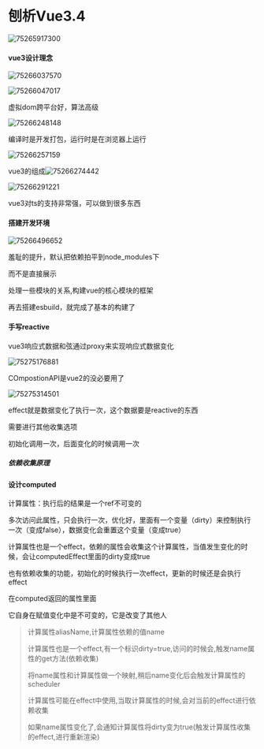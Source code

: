 #  刨析Vue3.4

![75265917300](C:\Users\zxh\AppData\Local\Temp\1752659173005.png)

####  vue3设计理念

![75266037570](C:\Users\zxh\AppData\Local\Temp\1752660375702.png)

![75266047017](C:\Users\zxh\AppData\Local\Temp\1752660470171.png)

虚拟dom跨平台好，算法高级

![75266248148](C:\Users\zxh\AppData\Local\Temp\1752662481483.png)

编译时是开发打包，运行时是在浏览器上运行

![75266257159](C:\Users\zxh\AppData\Local\Temp\1752662571592.png)

  vue3的组成![75266274442](C:\Users\zxh\AppData\Local\Temp\1752662744422.png)

![75266291221](C:\Users\zxh\AppData\Local\Temp\1752662912211.png)

vue3对ts的支持非常强，可以做到很多东西







####  搭建开发环境

![75266496652](C:\Users\zxh\Desktop\前端\Vue\刨析Vue3.4.assets\1752664966527.png)

羞耻的提升，默认把依赖拍平到node_modules下

而不是直接展示

 处理一些模块的关系,构建vue的核心模块的框架

再去搭建esbuild，就完成了基本的构建了





####  手写reactive

vue3响应式数据和弦通过proxy来实现响应式数据变化

![75275176881](C:\Users\zxh\Desktop\前端\Vue\刨析Vue3.4.assets\1752751768815.png)

COmpostionAPI是vue2的没必要用了

![75275314501](C:\Users\zxh\Desktop\前端\Vue\刨析Vue3.4.assets\1752753145017.png)

effect就是数据变化了执行一次，这个数据要是reactive的东西

需要进行其他收集选项

初始化调用一次，后面变化的时候调用一次



#####  依赖收集原理

 



####  设计computed

计算属性：执行后的结果是一个ref不可变的

多次访问此属性，只会执行一次，优化好，里面有一个变量（dirty）来控制执行一次（变成false），数据变化会重置这个变量（变成true）

计算属性也是一个effect，依赖的属性会收集这个计算属性，当值发生变化的时候，会让computedEffect里面的dirty变成true

也有依赖收集的功能，初始化的时候执行一次effect，更新的时候还是会执行effect

在computed返回的属性里面

它自身在赋值变化中是不可变的，它是改变了其他人



> 计算属性aliasName,计算属性依赖的值name
>
> 计算属性也是一个effect,有一个标识dirty=true,访问的时候会,触发name属性的get方法(依赖收集)
>
> 将name属性和计算属性做一个映射,稍后name变化后会触发计算属性的scheduler
>
> 计算属性可能在effect中使用,当取计算属性的时候,会对当前的effect进行依赖收集
>
> 如果name属性变化了,会通知计算属性将dirty变为true(触发计算属性收集的effect,进行重新渲染)



